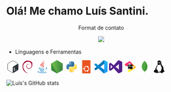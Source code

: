 # Olá! Me chamo Luís Santini.

<p align="center">Format de contato</p>
<p align="center">
  <a href="mailto:luissantini431@gmail.com"><img src="https://img.shields.io/badge/-Gmail-%23333?style=for-the-badge&logo=gmail&logoColor=white" target="_blank"></a>
</p>

* Linguagens e Ferramentas

<div style="display: inline-block;">
  <img alt="Bash" src="https://github.com/devicons/devicon/blob/master/icons/bash/bash-plain.svg" width="35"/>
  <img alt="Debian" src="https://github.com/devicons/devicon/blob/master/icons/debian/debian-plain.svg" width="35"/>
  <img alt="Java" src="https://github.com/devicons/devicon/blob/master/icons/java/java-original.svg" width="35"/>
  <img alt="NodeJS" src="https://github.com/devicons/devicon/blob/master/icons/nodejs/nodejs-original.svg" width="35"/>
  <img alt="Python" src="https://github.com/devicons/devicon/blob/master/icons/python/python-original.svg" width="35"/>
  <img alt="Ubuntu" src="https://github.com/devicons/devicon/blob/master/icons/ubuntu/ubuntu-plain.svg" width="35"/>
  <img alt="VSCode" src="https://github.com/devicons/devicon/blob/master/icons/vscode/vscode-original.svg" width="35"/>
  <img alt="VStudio" src="https://github.com/devicons/devicon/blob/master/icons/visualstudio/visualstudio-plain.svg" width="35"/>
  <img alt="MySQL" src="https://github.com/devicons/devicon/blob/master/icons/jetbrains/jetbrains-original.svg" width="35"/>
  <img alt="MongoDB" src="https://github.com/devicons/devicon/blob/master/icons/mongodb/mongodb-original.svg" width="35"/>
  <img alt="Linux" src="https://github.com/devicons/devicon/blob/master/icons/linux/linux-plain.svg" width="35"/>
</div>

![Luís's GitHub stats](https://github-readme-stats.vercel.app/api?username=luiss4ntini&theme=tokyonight&show_icons=true)
